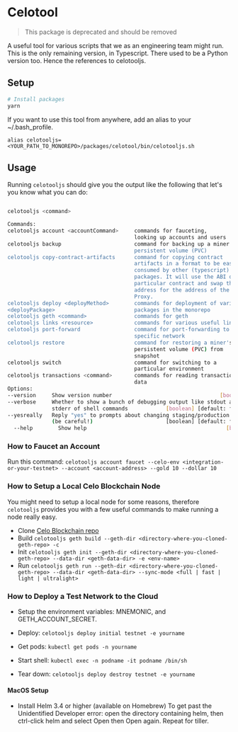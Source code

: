 # Celotool

> This package is deprecated and should be removed

A useful tool for various scripts that we as an engineering team might run.
This is the only remaining version, in Typescript. There used to be a Python version too.
Hence the references to celotooljs.

## Setup

```bash
# Install packages
yarn
```

If you want to use this tool from anywhere, add an alias to your ~/.bash_profile.

`alias celotooljs=<YOUR_PATH_TO_MONOREPO>/packages/celotool/bin/celotooljs.sh`

## Usage

Running `celotooljs` should give you the output like the following that let's you know what you can do:

```bash

celotooljs <command>

Commands:
celotooljs account <accountCommand>     commands for fauceting,
                                        looking up accounts and users
celotooljs backup                       command for backing up a miner's
                                        persistent volume (PVC)
celotooljs copy-contract-artifacts      command for copying contract
                                        artifacts in a format to be easily
                                        consumed by other (typescript)
                                        packages. It will use the ABI of a
                                        particular contract and swap the
                                        address for the address of the
                                        Proxy.
celotooljs deploy <deployMethod>        commands for deployment of various
<deployPackage>                         packages in the monorepo
celotooljs geth <command>               commands for geth
celotooljs links <resource>             commands for various useful links
celotooljs port-forward                 command for port-forwarding to a
                                        specific network
celotooljs restore                      command for restoring a miner's
                                        persistent volume (PVC) from
                                        snapshot
celotooljs switch                       command for switching to a
                                        particular environment
celotooljs transactions <command>       commands for reading transaction
                                        data
Options:
--version     Show version number                                  [boolean]
--verbose     Whether to show a bunch of debugging output like stdout and
              stderr of shell commands            [boolean] [default: false]
--yesreally   Reply "yes" to prompts about changing staging/production
              (be careful!)                       [boolean] [default: false]
  --help        Show help                                            [boolean]
```

### How to Faucet an Account

Run this command:
`celotooljs account faucet --celo-env <integration-or-your-testnet> --account <account-address> --gold 10 --dollar 10`

### How to Setup a Local Celo Blockchain Node

You might need to setup a local node for some reasons, therefore `celotooljs` provides you with
a few useful commands to make running a node really easy.

- Clone [Celo Blockchain repo](https://github.com/celo-org/celo-blockchain)
- Build `celotooljs geth build --geth-dir <directory-where-you-cloned-geth-repo> -c`
- Init `celotooljs geth init --geth-dir <directory-where-you-cloned-geth-repo> --data-dir <geth-data-dir> -e <env-name>`
- Run `celotooljs geth run --geth-dir <directory-where-you-cloned-geth-repo> --data-dir <geth-data-dir> --sync-mode <full | fast | light | ultralight>`

### How to Deploy a Test Network to the Cloud

- Setup the environment variables: MNEMONIC, and GETH_ACCOUNT_SECRET.

- Deploy: `celotooljs deploy initial testnet -e yourname`

- Get pods: `kubectl get pods -n yourname`

- Start shell: `kubectl exec -n podname -it podname /bin/sh`

- Tear down: `celotooljs deploy destroy testnet -e yourname`

#### MacOS Setup

- Install Helm 3.4 or higher (available on Homebrew)
  To get past the Unidentified Developer error: open the directory containing helm, then ctrl-click helm and select Open then Open again. Repeat for tiller.
